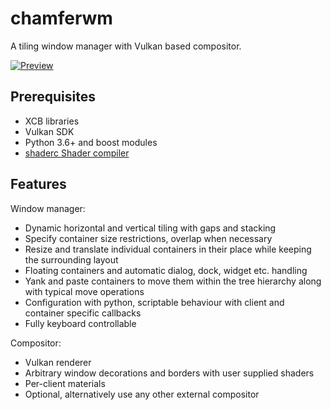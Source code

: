 # chamferwm
A tiling window manager with Vulkan based compositor.

[![Preview](http://users.jyu.fi/~jaelpark/gitres/scrot-chamfer-1.jpg)](http://users.jyu.fi/~jaelpark/gitres/scrot-chamfer.png)

## Prerequisites

 - XCB libraries
 - Vulkan SDK
 - Python 3.6+ and boost modules
 - [shaderc Shader compiler](https://github.com/google/shaderc)

## Features
Window manager:

 - Dynamic horizontal and vertical tiling with gaps and stacking
 - Specify container size restrictions, overlap when necessary
 - Resize and translate individual containers in their place while keeping the surrounding layout
 - Floating containers and automatic dialog, dock, widget etc. handling
 - Yank and paste containers to move them within the tree hierarchy along with typical move operations
 - Configuration with python, scriptable behaviour with client and container specific callbacks
 - Fully keyboard controllable

Compositor:
 
 - Vulkan renderer
 - Arbitrary window decorations and borders with user supplied shaders
 - Per-client materials
 - Optional, alternatively use any other external compositor

